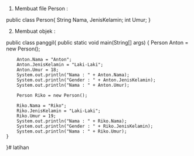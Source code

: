 1. Membuat file Person :

public class Person{
    String Nama, JenisKelamin;
    int Umur;
}

2. Membuat objek :

public class panggil{
    public static void main(String[] args) {
        Person Anton = new Person();

        Anton.Nama = "Anton";
        Anton.JenisKelamin = "Laki-Laki";
        Anton.Umur = 18;
        System.out.println("Nama : " + Anton.Nama);
        System.out.println("Gender : " + Anton.JenisKelamin);
        System.out.println("Nama : " + Anton.Umur);
    
        Person Riko = new Person();

        Riko.Nama = "Riko";
        Riko.JenisKelamin = "Laki-Laki";
        Riko.Umur = 19;
        System.out.println("Nama : " + Riko.Nama);
        System.out.println("Gender : " + Riko.JenisKelamin);
        System.out.println("Nama : " + Riko.Umur);
    }
}# latihan
